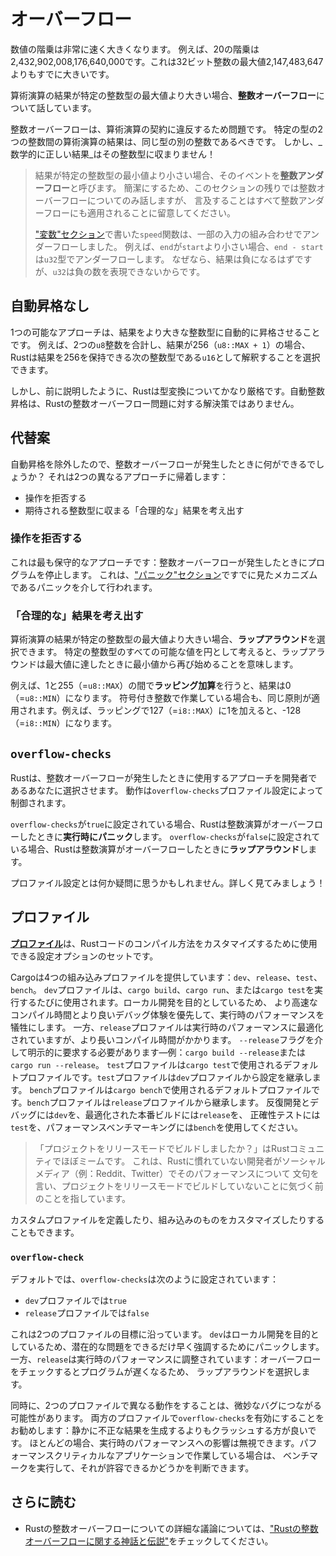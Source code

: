# オーバーフロー

数値の階乗は非常に速く大きくなります。
例えば、20の階乗は2,432,902,008,176,640,000です。これは32ビット整数の最大値2,147,483,647よりもすでに大きいです。

算術演算の結果が特定の整数型の最大値より大きい場合、**整数オーバーフロー**について話しています。

整数オーバーフローは、算術演算の契約に違反するため問題です。
特定の型の2つの整数間の算術演算の結果は、同じ型の別の整数であるべきです。
しかし、_数学的に正しい結果_はその整数型に収まりません！

> 結果が特定の整数型の最小値より小さい場合、そのイベントを**整数アンダーフロー**と呼びます。
> 簡潔にするため、このセクションの残りでは整数オーバーフローについてのみ話しますが、
> 言及することはすべて整数アンダーフローにも適用されることに留意してください。
>
> ["変数"セクション](02_variables.md)で書いた`speed`関数は、一部の入力の組み合わせでアンダーフローしました。
> 例えば、`end`が`start`より小さい場合、`end - start`は`u32`型でアンダーフローします。
> なぜなら、結果は負になるはずですが、`u32`は負の数を表現できないからです。

## 自動昇格なし

1つの可能なアプローチは、結果をより大きな整数型に自動的に昇格させることです。
例えば、2つの`u8`整数を合計し、結果が256（`u8::MAX + 1`）の場合、Rustは結果を256を保持できる次の整数型である`u16`として解釈することを選択できます。

しかし、前に説明したように、Rustは型変換についてかなり厳格です。自動整数昇格は、Rustの整数オーバーフロー問題に対する解決策ではありません。

## 代替案

自動昇格を除外したので、整数オーバーフローが発生したときに何ができるでしょうか？
それは2つの異なるアプローチに帰着します：

- 操作を拒否する
- 期待される整数型に収まる「合理的な」結果を考え出す

### 操作を拒否する

これは最も保守的なアプローチです：整数オーバーフローが発生したときにプログラムを停止します。
これは、["パニック"セクション](04_panics.md)ですでに見たメカニズムであるパニックを介して行われます。

### 「合理的な」結果を考え出す

算術演算の結果が特定の整数型の最大値より大きい場合、**ラップアラウンド**を選択できます。
特定の整数型のすべての可能な値を円として考えると、ラップアラウンドは最大値に達したときに最小値から再び始めることを意味します。

例えば、1と255（=`u8::MAX`）の間で**ラッピング加算**を行うと、結果は0（=`u8::MIN`）になります。
符号付き整数で作業している場合も、同じ原則が適用されます。例えば、ラッピングで127（=`i8::MAX`）に1を加えると、-128（=`i8::MIN`）になります。

## `overflow-checks`

Rustは、整数オーバーフローが発生したときに使用するアプローチを開発者であるあなたに選択させます。
動作は`overflow-checks`プロファイル設定によって制御されます。

`overflow-checks`が`true`に設定されている場合、Rustは整数演算がオーバーフローしたときに**実行時にパニック**します。
`overflow-checks`が`false`に設定されている場合、Rustは整数演算がオーバーフローしたときに**ラップアラウンド**します。

プロファイル設定とは何か疑問に思うかもしれません。詳しく見てみましょう！

## プロファイル

[**プロファイル**](https://doc.rust-lang.org/cargo/reference/profiles.html)は、Rustコードのコンパイル方法をカスタマイズするために使用できる設定オプションのセットです。

Cargoは4つの組み込みプロファイルを提供しています：`dev`、`release`、`test`、`bench`。
`dev`プロファイルは、`cargo build`、`cargo run`、または`cargo test`を実行するたびに使用されます。ローカル開発を目的としているため、
より高速なコンパイル時間とより良いデバッグ体験を優先して、実行時のパフォーマンスを犠牲にします。
一方、`release`プロファイルは実行時のパフォーマンスに最適化されていますが、より長いコンパイル時間がかかります。
`--release`フラグを介して明示的に要求する必要があります—例：`cargo build --release`または`cargo run --release`。
`test`プロファイルは`cargo test`で使用されるデフォルトプロファイルです。`test`プロファイルは`dev`プロファイルから設定を継承します。
`bench`プロファイルは`cargo bench`で使用されるデフォルトプロファイルです。`bench`プロファイルは`release`プロファイルから継承します。
反復開発とデバッグには`dev`を、最適化された本番ビルドには`release`を、
正確性テストには`test`を、パフォーマンスベンチマーキングには`bench`を使用してください。

> 「プロジェクトをリリースモードでビルドしましたか？」はRustコミュニティでほぼミームです。
> これは、Rustに慣れていない開発者がソーシャルメディア（例：Reddit、Twitter）でそのパフォーマンスについて
> 文句を言い、プロジェクトをリリースモードでビルドしていないことに気づく前のことを指しています。

カスタムプロファイルを定義したり、組み込みのものをカスタマイズしたりすることもできます。

### `overflow-check`

デフォルトでは、`overflow-checks`は次のように設定されています：

- `dev`プロファイルでは`true`
- `release`プロファイルでは`false`

これは2つのプロファイルの目標に沿っています。
`dev`はローカル開発を目的としているため、潜在的な問題をできるだけ早く強調するためにパニックします。
一方、`release`は実行時のパフォーマンスに調整されています：オーバーフローをチェックするとプログラムが遅くなるため、
ラップアラウンドを選択します。

同時に、2つのプロファイルで異なる動作をすることは、微妙なバグにつながる可能性があります。
両方のプロファイルで`overflow-checks`を有効にすることをお勧めします：静かに不正な結果を生成するよりもクラッシュする方が良いです。
ほとんどの場合、実行時のパフォーマンスへの影響は無視できます。パフォーマンスクリティカルなアプリケーションで作業している場合は、
ベンチマークを実行して、それが許容できるかどうかを判断できます。

## さらに読む

- Rustの整数オーバーフローについての詳細な議論については、["Rustの整数オーバーフローに関する神話と伝説"](https://huonw.github.io/blog/2016/04/myths-and-legends-about-integer-overflow-in-rust/)をチェックしてください。